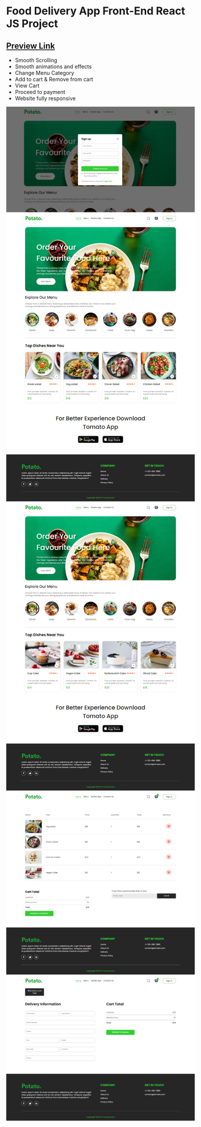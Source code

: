 # Food Delivery App Front-End React JS Project
<h2><a href="https://dynamic-ganache-d3d68c.netlify.app](https://verdant-bombolone-ff3195.netlify.app/" target="_blank">Preview Link</a></h2>

- Smooth Scrolling
- Smooth animations and effects
- Change Menu Category
- Add to cart & Remove from cart
- View Cart
- Proceed to payment
- Website fully responsive

<img src='./screenshots/5.png'>
<img src='./screenshots/1.png'>
<img src='./screenshots/2.png'>
<img src='./screenshots/3.png'>
<img src='./screenshots/4.png'>
